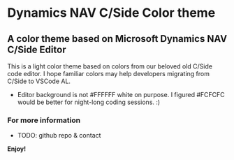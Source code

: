 # Dynamics NAV C/Side Color theme
## A color theme based on Microsoft Dynamics NAV C/Side Editor
This is a light color theme based on colors from our beloved old C/Side code editor. I hope familiar colors may help developers migrating from C/Side to VSCode AL.

* Editor background is not #FFFFFF white on purpose. I figured #FCFCFC would be better for night-long coding sessions. :)

### For more information
* TODO: github repo & contact

**Enjoy!**